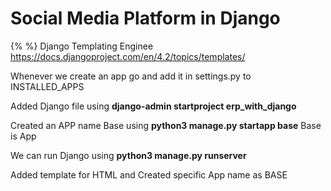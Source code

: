 # Social Media Platform in Django

{% %} 
Django Templating Enginee
https://docs.djangoproject.com/en/4.2/topics/templates/

Whenever we create an app go and add it in settings.py to INSTALLED_APPS

Added Django file using **django-admin startproject erp_with_django**

Created an APP name Base using **python3 manage.py startapp base** Base is App

We can run Django using **python3 manage.py runserver**

Added template for HTML and Created specific App name as BASE
